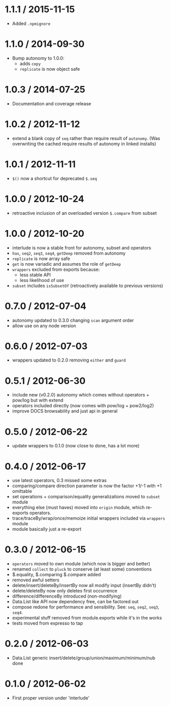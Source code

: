 1.1.1 / 2015-11-15
==================
  * Added `.npmignore`

1.1.0 / 2014-09-30
==================
  * Bump autonomy to 1.0.0:
    - adds `copy`
    - `replicate` is now object safe

1.0.3 / 2014-07-25
==================
  * Documentation and coverage release

1.0.2 / 2012-11-12
==================
  * extend a blank copy of `seq` rather than require result of `autonomy`.
  (Was overwriting the cached require results of autonomy in linked installs)

1.0.1 / 2012-11-11
==================
  * `$()` now a shortcut for deprecated `$.seq`

1.0.0 / 2012-10-24
==================
  * retroactive inclusion of an overloaded version `$.compare` from subset

1.0.0 / 2012-10-20
==================
  * interlude is now a stable front for autonomy, subset and operators
  * `has`, `seq2`, `seq3`, `seq4`, `getDeep` removed from autonomy
  * `replicate` is now array safe
  * `get` is now variadic and assumes the role of `getDeep`
  * `wrappers` excluded from exports because:
    - less stable API
    - less likelihood of use
  * `subset` includes `isSubsetOf` (retroactively available to previous versions)

0.7.0 / 2012-07-04
==================
  * autonomy updated to 0.3.0 changing `scan` argument order
  * allow use on any node version

0.6.0 / 2012-07-03
==================
  * wrappers updated to 0.2.0 removing `either` and `guard`

0.5.1 / 2012-06-30
==================
  * include new (v0.2.0) autonomy which comes without operators + pow/log but with extend
  * operators included directly (now comes with pow/log + pow2/log2)
  * improve DOCS browsability and just api in general

0.5.0 / 2012-06-22
==================
  * update wrappers to 0.1.0 (now close to done, has a lot more)

0.4.0 / 2012-06-17
==================
  * use latest operators, 0.3 missed some extras
  * comparing/compare direction parameter is now the factor +1/-1 with +1 omittable
  * set operations + comparison/equality generalizations moved to `subset` module
  * everything else (must haves) moved into `origin` module, which re-exports operators.
  * trace/traceBy/wrap/once/memoize initial wrappers included via `wrappers` module
  * module basically just a re-export


0.3.0 / 2012-06-15
==================
  * `operators` moved to own module (which now is bigger and better)
  * renamed `collect` to `pluck` to conserve (at least some) conventions
  * $.equality, $.comparing $.compare added
  * removed awful setters
  * delete/insert/deleteBy/insertBy now all modify input (insertBy didn't)
  * delete/deleteBy now only deletes first occurrence
  * difference/differenceBy introduced (non-modifying)
  * Data.List like API now dependency free, can be factored out
  * compose redone for performance and sensibility. See: `seq`, `seq2`, `seq3`, `seq4`.
  * experimental stuff removed from module.exports while it's in the works
  * tests moved from expresso to tap

0.2.0 / 2012-06-03
==================
  * Data.List generic insert/delete/group/union/maximum/minimum/nub done

0.1.0 / 2012-06-02
==================
  * First proper version under 'interlude'

